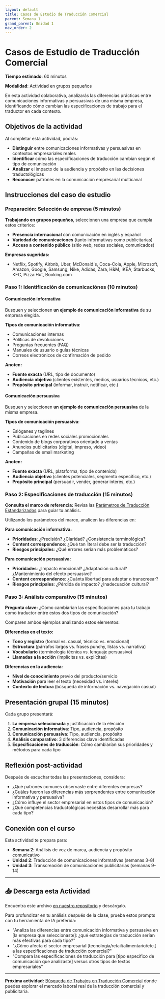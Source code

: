 ```yaml
---
layout: default
title: Casos de Estudio de Traducción Comercial
parent: Semana 1
grand_parent: Unidad 1
nav_order: 2
---
```


# Casos de Estudio de Traducción Comercial

**Tiempo estimado**: 60 minutos

**Modalidad**: Actividad en grupos pequeños

En esta actividad colaborativa, analizarás las diferencias prácticas entre comunicaciones informativas y persuasivas de una misma empresa, identificando cómo cambian las especificaciones de trabajo para el traductor en cada contexto.

## Objetivos de la actividad

Al completar esta actividad, podrás:
- **Distinguir** entre comunicaciones informativas y persuasivas en contextos empresariales reales
- **Identificar** cómo las especificaciones de traducción cambian según el tipo de comunicación
- **Analizar** el impacto de la audiencia y propósito en las decisiones traductológicas
- **Reconocer** patrones en la comunicación empresarial multicanal

## Instrucciones del caso de estudio

### Preparación: Selección de empresa (5 minutos)

**Trabajando en grupos pequeños**, seleccionen una empresa que cumpla estos criterios:
- **Presencia internacional** con comunicación en inglés y español
- **Variedad de comunicaciones** (tanto informativas como publicitarias)
- **Acceso a contenido público** (sitio web, redes sociales, comunicados)

**Empresas sugeridas:**
- Netflix, Spotify, Airbnb, Uber, McDonald's, Coca-Cola, Apple, Microsoft, Amazon, Google, Samsung, Nike, Adidas, Zara, H&M, IKEA, Starbucks, KFC, Pizza Hut, Booking.com

### Paso 1: Identificación de comunicaciónes (10 minutos)

#### Comunicación informativa

Busquen y seleccionen **un ejemplo de comunicación informativa** de su empresa elegida.

**Tipos de comunicación informativa:**
- Comunicaciones internas
- Políticas de devoluciones
- Preguntas frecuentes (FAQ)
- Manuales de usuario o guías técnicas
- Correos electrónicos de confirmación de pedido

**Anoten:**
- **Fuente exacta** (URL, tipo de documento)
- **Audiencia objetivo** (clientes existentes, medios, usuarios técnicos, etc.)
- **Propósito principal** (informar, instruir, notificar, etc.)

#### Comunicación persuasiva

Busquen y seleccionen **un ejemplo de comunicación persuasiva** de la misma empresa.

**Tipos de comunicación persuasiva:**
- Eslóganes y taglines
- Publicaciones en redes sociales promocionales
- Contenido de blogs corporativos orientado a ventas
- Anuncios publicitarios (digital, impreso, video)
- Campañas de email marketing

**Anoten:**
- **Fuente exacta** (URL, plataforma, tipo de contenido)
- **Audiencia objetivo** (clientes potenciales, segmento específico, etc.)
- **Propósito principal** (persuadir, vender, generar interés, etc.)

### Paso 2: Especificaciones de traducción (15 minutos)

**Consulta el marco de referencia:** Revisa las [Parámetros de Traducción Estandarizados](tranquality-spex-esp.md) para guiar tu análisis.

Utilizando los parámetros del marco, analicen las diferencias en:

**Para comunicación informativa:**
- **Prioridades**: ¿Precisión? ¿Claridad? ¿Consistencia terminológica?
- **Content correspondence**: ¿Qué tan literal debe ser la traducción?
- **Riesgos principales**: ¿Qué errores serían más problemáticos?

**Para comunicación persuasiva:**
- **Prioridades**: ¿Impacto emocional? ¿Adaptación cultural? ¿Mantenimiento del efecto persuasivo?
- **Content correspondence**: ¿Cuánta libertad para adaptar o transcreear?
- **Riesgos principales**: ¿Pérdida de impacto? ¿Inadecuación cultural?

### Paso 3: Análisis comparativo (15 minutos)

**Pregunta clave:** ¿Cómo cambiarían las especificaciones para tu trabajo como traductor entre estos dos tipos de comunicación?

Comparen ambos ejemplos analizando estos elementos:

**Diferencias en el texto:**
- **Tono y registro** (formal vs. casual, técnico vs. emocional)
- **Estructura** (párrafos largos vs. frases punchy, listas vs. narrativa)
- **Vocabulario** (terminología técnica vs. lenguaje persuasivo)
- **Llamadas a la acción** (implícitas vs. explícitas)

**Diferencias en la audiencia:**
- **Nivel de conocimiento** previo del producto/servicio
- **Motivación** para leer el texto (necesidad vs. interés)
- **Contexto de lectura** (búsqueda de información vs. navegación casual)

## Presentación grupal (15 minutos)

Cada grupo presentará:

1. **La empresa seleccionada** y justificación de la elección
2. **Comunicación informativa**: Tipo, audiencia, propósito
3. **Comunicación persuasiva**: Tipo, audiencia, propósito
4. **Análisis comparativo**: 3 diferencias clave identificadas
5. **Especificaciones de traducción**: Cómo cambiarían sus prioridades y métodos para cada tipo

## Reflexión post-actividad

Después de escuchar todas las presentaciones, considera:

- ¿Qué patrones comunes observaste entre diferentes empresas?
- ¿Cuáles fueron las diferencias más sorprendentes entre comunicación informativa y persuasiva?
- ¿Cómo influye el sector empresarial en estos tipos de comunicación?
- ¿Qué competencias traductológicas necesitas desarrollar más para cada tipo?

## Conexión con el curso

Esta actividad te prepara para:
- **Semana 2**: Análisis de voz de marca, audiencia y propósito comunicativo
- **Unidad 2**: Traducción de comunicaciones informativas (semanas 3-8)
- **Unidad 3**: Transcreación de comunicaciones publicitarias (semanas 9-14)

---

## 📥 Descarga esta Actividad

Encuentra este archivo [en nuestro repositorio](https://github.com/alainamb/uic_tr14-comercial-publicitaria/blob/main/unidad1/semana1/casos-estudio-traduccion.md) y descárgalo.

Para profundizar en tu análisis después de la clase, prueba estos prompts con tu herramienta de IA preferida:

- "Analiza las diferencias entre comunicación informativa y persuasiva en [la empresa que seleccionaste]: ¿qué estrategias de traducción serían más efectivas para cada tipo?"
- "¿Cómo afecta el sector empresarial [tecnología/retail/alimentario/etc.] a las especificaciones de traducción comercial?"
- "Compara las especificaciones de traducción para [tipo específico de comunicación que analizaste] versus otros tipos de textos empresariales"

---

**Próxima actividad:** [Búsqueda de Trabajos en Traducción Comercial](trabajos-trad-comercial.md) donde puedes explorar el mercado laboral real de la traducción comercial y publicitaria.
